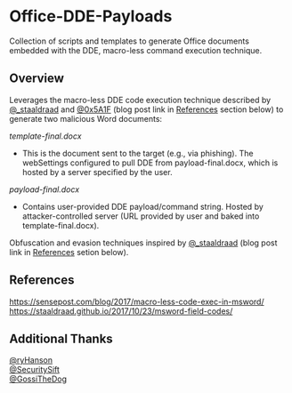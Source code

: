 # Office-DDE-Payloads
Collection of scripts and templates to generate Office documents embedded with the DDE, macro-less command execution technique.

## Overview
Leverages the macro-less DDE code execution technique described 
by [@_staaldraad](https://twitter.com/_staaldraad) and [@0x5A1F](https://twitter.com/Saif_Sherei) (blog post link in [References](#references) 
section below) to generate two malicious Word documents:

*template-final.docx*
- This is the document sent to the target (e.g., via phishing).
  The webSettings configured to pull DDE from payload-final.docx, 
  which is hosted by a server specified by the user. 

*payload-final.docx*
- Contains user-provided DDE payload/command string. Hosted by
  attacker-controlled server (URL provided by user and baked
  into template-final.docx).

Obfuscation and evasion techniques inspired by [@_staaldraad](https://twitter.com/_staaldraad)
(blog post link in [References](#references) setion below). 

## References
https://sensepost.com/blog/2017/macro-less-code-exec-in-msword/  
https://staaldraad.github.io/2017/10/23/msword-field-codes/

## Additional Thanks
[@ryHanson](https://twitter.com/ryhanson)  
[@SecuritySift](https://twitter.com/securitysift)  
[@GossiTheDog](https://twitter.com/gossithedog)